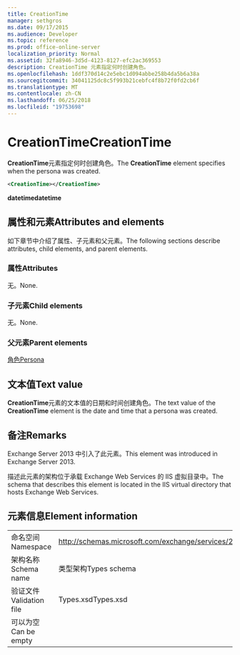 ```yaml
---
title: CreationTime
manager: sethgros
ms.date: 09/17/2015
ms.audience: Developer
ms.topic: reference
ms.prod: office-online-server
localization_priority: Normal
ms.assetid: 32fa8946-3d5d-4123-8127-efc2ac369553
description: CreationTime 元素指定何时创建角色。
ms.openlocfilehash: 1ddf370d14c2e5ebc1d094abbe258b4da5b6a38a
ms.sourcegitcommit: 34041125dc8c5f993b21cebfc4f8b72f0fd2cb6f
ms.translationtype: MT
ms.contentlocale: zh-CN
ms.lasthandoff: 06/25/2018
ms.locfileid: "19753698"
---
```

# <a name="creationtime"></a><span data-ttu-id="96314-103">CreationTime</span><span class="sxs-lookup"><span data-stu-id="96314-103">CreationTime</span></span>

<span data-ttu-id="96314-104">**CreationTime**元素指定何时创建角色。</span><span class="sxs-lookup"><span data-stu-id="96314-104">The **CreationTime** element specifies when the persona was created.</span></span> 
  
```XML
<CreationTime></CreationTime>
```

 <span data-ttu-id="96314-105">**datetime**</span><span class="sxs-lookup"><span data-stu-id="96314-105">**datetime**</span></span>
## <a name="attributes-and-elements"></a><span data-ttu-id="96314-106">属性和元素</span><span class="sxs-lookup"><span data-stu-id="96314-106">Attributes and elements</span></span>

<span data-ttu-id="96314-107">如下章节中介绍了属性、子元素和父元素。</span><span class="sxs-lookup"><span data-stu-id="96314-107">The following sections describe attributes, child elements, and parent elements.</span></span>
  
### <a name="attributes"></a><span data-ttu-id="96314-108">属性</span><span class="sxs-lookup"><span data-stu-id="96314-108">Attributes</span></span>

<span data-ttu-id="96314-109">无。</span><span class="sxs-lookup"><span data-stu-id="96314-109">None.</span></span>
  
### <a name="child-elements"></a><span data-ttu-id="96314-110">子元素</span><span class="sxs-lookup"><span data-stu-id="96314-110">Child elements</span></span>

<span data-ttu-id="96314-111">无。</span><span class="sxs-lookup"><span data-stu-id="96314-111">None.</span></span>
  
### <a name="parent-elements"></a><span data-ttu-id="96314-112">父元素</span><span class="sxs-lookup"><span data-stu-id="96314-112">Parent elements</span></span>

[<span data-ttu-id="96314-113">角色</span><span class="sxs-lookup"><span data-stu-id="96314-113">Persona</span></span>](persona.md)
  
## <a name="text-value"></a><span data-ttu-id="96314-114">文本值</span><span class="sxs-lookup"><span data-stu-id="96314-114">Text value</span></span>

<span data-ttu-id="96314-115">**CreationTime**元素的文本值的日期和时间创建角色。</span><span class="sxs-lookup"><span data-stu-id="96314-115">The text value of the **CreationTime** element is the date and time that a persona was created.</span></span> 
  
## <a name="remarks"></a><span data-ttu-id="96314-116">备注</span><span class="sxs-lookup"><span data-stu-id="96314-116">Remarks</span></span>

<span data-ttu-id="96314-117">Exchange Server 2013 中引入了此元素。</span><span class="sxs-lookup"><span data-stu-id="96314-117">This element was introduced in Exchange Server 2013.</span></span>
  
<span data-ttu-id="96314-118">描述此元素的架构位于承载 Exchange Web Services 的 IIS 虚拟目录中。</span><span class="sxs-lookup"><span data-stu-id="96314-118">The schema that describes this element is located in the IIS virtual directory that hosts Exchange Web Services.</span></span>
  
## <a name="element-information"></a><span data-ttu-id="96314-119">元素信息</span><span class="sxs-lookup"><span data-stu-id="96314-119">Element information</span></span>

|||
|:-----|:-----|
|<span data-ttu-id="96314-120">命名空间</span><span class="sxs-lookup"><span data-stu-id="96314-120">Namespace</span></span>  <br/> |http://schemas.microsoft.com/exchange/services/2006/types  <br/> |
|<span data-ttu-id="96314-121">架构名称</span><span class="sxs-lookup"><span data-stu-id="96314-121">Schema name</span></span>  <br/> |<span data-ttu-id="96314-122">类型架构</span><span class="sxs-lookup"><span data-stu-id="96314-122">Types schema</span></span>  <br/> |
|<span data-ttu-id="96314-123">验证文件</span><span class="sxs-lookup"><span data-stu-id="96314-123">Validation file</span></span>  <br/> |<span data-ttu-id="96314-124">Types.xsd</span><span class="sxs-lookup"><span data-stu-id="96314-124">Types.xsd</span></span>  <br/> |
|<span data-ttu-id="96314-125">可以为空</span><span class="sxs-lookup"><span data-stu-id="96314-125">Can be empty</span></span>  <br/> ||
   

